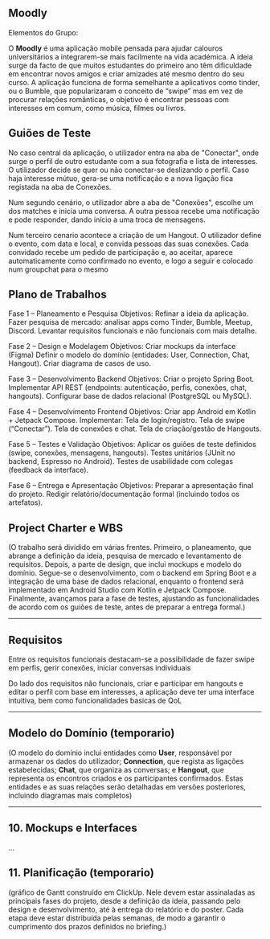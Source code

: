 ## Moodly  
Elementos do Grupo:  

O **Moodly** é uma aplicação mobile pensada para ajudar calouros universitários a integrarem-se mais facilmente na vida académica. A ideia surge da facto de que muitos estudantes do primeiro ano têm dificuldade em encontrar novos amigos e criar amizades até mesmo dentro do seu curso. A aplicação funciona de forma semelhante a aplicativos como tinder, ou o Bumble, que popularizaram o conceito de “swipe” mas em vez de procurar relações românticas, o objetivo é encontrar pessoas com interesses em comum, como música, filmes ou livros.  

## Guiões de Teste  

No caso central da aplicação, o utilizador entra na aba de "Conectar", onde surge o perfil de outro estudante com a sua fotografia e lista de interesses. O utilizador decide se quer ou não conectar-se deslizando o perfil. Caso haja interesse mútuo, gera-se uma notificação e a nova ligação fica registada na aba de Conexões.  

Num segundo cenário, o utilizador abre a aba de "Conexões", escolhe um dos matches e inicia uma conversa. A outra pessoa recebe uma notificação e pode responder, dando início a uma troca de mensagens.  

Num terceiro cenario acontece a criação de um Hangout. O utilizador define o evento, com data e local, e convida pessoas das suas conexões. Cada convidado recebe um pedido de participação e, ao aceitar, aparece automaticamente como confirmado no evento, e logo a seguir e colocado num groupchat para o mesmo

## Plano de Trabalhos  
Fase 1 – Planeamento e Pesquisa
Objetivos:
Refinar a ideia da aplicação.
Fazer pesquisa de mercado: analisar apps como Tinder, Bumble, Meetup, Discord.
Levantar requisitos funcionais e não funcionais com mais detalhe.

Fase 2 – Design e Modelagem 
Objetivos:
Criar mockups da interface (Figma)
Definir o modelo do domínio (entidades: User, Connection, Chat, Hangout).
Criar diagrama de casos de uso.

Fase 3 – Desenvolvimento Backend
Objetivos:
Criar o projeto Spring Boot.
Implementar API REST (endpoints: autenticação, perfis, conexões, chat, hangouts).
Configurar base de dados relacional (PostgreSQL ou MySQL).

Fase 4 – Desenvolvimento Frontend 
Objetivos:
Criar app Android em Kotlin + Jetpack Compose.
Implementar:
Tela de login/registro.
Tela de swipe (“Conectar”).
Tela de conexões e chat.
Tela de criação/gestão de Hangouts.

Fase 5 – Testes e Validação 
Objetivos:
Aplicar os guiões de teste definidos (swipe, conexões, mensagens, hangouts).
Testes unitários (JUnit no backend, Espresso no Android).
Testes de usabilidade com colegas (feedback da interface).

Fase 6 – Entrega e Apresentação
Objetivos:
Preparar a apresentação final do projeto.
Redigir relatório/documentação formal (incluindo todos os artefatos).



## Project Charter e WBS  

(O trabalho será dividido em várias frentes. Primeiro, o planeamento, que abrange a definição da ideia, pesquisa de mercado e levantamento de requisitos. Depois, a parte de design, que inclui mockups e modelo do domínio. Segue-se o desenvolvimento, com o backend em Spring Boot e a integração de uma base de dados relacional, enquanto o frontend será implementado em Android Studio com Kotlin e Jetpack Compose. Finalmente, avançamos para a fase de testes, ajustando as funcionalidades de acordo com os guiões de teste, antes de preparar a entrega formal.) 

---

## Requisitos  

Entre os requisitos funcionais destacam-se a possibilidade de fazer swipe em perfis, gerir conexões, iniciar conversas individuais 

Do lado dos requisitos não funcionais, criar e participar em hangouts e editar o perfil com base em interesses, a aplicação deve ter uma interface intuitiva, bem como funcionalidades basicas de QoL 

---

## Modelo do Domínio (temporario)  

(O modelo do domínio inclui entidades como **User**, responsável por armazenar os dados do utilizador; **Connection**, que regista as ligações estabelecidas; **Chat**, que organiza as conversas; e **Hangout**, que representa os encontros criados e os participantes confirmados. Estas entidades e as suas relações serão detalhadas em versões posteriores, incluindo diagramas mais completos)  

---

## 10. Mockups e Interfaces  

...

## 11. Planificação (temporario)

(gráfico de Gantt construído em ClickUp. Nele devem estar assinaladas as principais fases do projeto, desde a definição da ideia, passando pelo design e desenvolvimento, até à entrega do relatório e do poster. Cada etapa deve estar distribuída pelas semanas, de modo a garantir o cumprimento dos prazos definidos no briefing.) 


